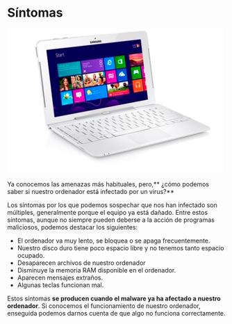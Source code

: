 
# Síntomas

![1-47- Samsung WILLIAM-PC- Autor: INTEL_DE- Fuente: http://www.flickr.com/photos/intel_de/8517791513/  Licencia Creative Commons](img/8517791513_c817e249eb_o_flickr.jpg)

Ya conocemos las amenazas más habituales, pero,** ¿cómo podemos saber si nuestro ordenador está infectado por un virus?**

Los síntomas por los que podemos sospechar que nos han infectado son múltiples, generalmente porque el equipo ya está dañado. Entre estos síntomas, aunque no siempre pueden deberse a la acción de programas maliciosos, podemos destacar los siguientes:

- El ordenador va muy lento, se bloquea o se apaga frecuentemente.
- Nuestro disco duro tiene poco espacio libre y no tenemos tanto espacio ocupado.
- Desaparecen archivos de nuestro ordenador
- Disminuye la memoria RAM disponible en el ordenador.
- Aparecen mensajes extraños.
- Algunas teclas funcionan mal.


Estos síntomas **se producen cuando el malware ya ha afectado a nuestro ordenador**. Si conocemos el funcionamiento de nuestro ordenador, enseguida podemos darnos cuenta de que algo no funciona correctamente.

